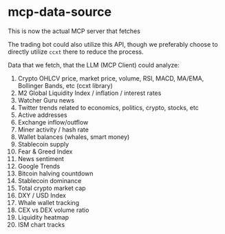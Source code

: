 # mcp-data-source

This is now the actual MCP server that fetches

The trading bot could also utilize this API, though we preferably choose to directly utilize `ccxt` there to reduce the process.

Data that we fetch, that the LLM (MCP Client) could analyze:

1. Crypto OHLCV price, market price, volume, RSI, MACD, MA/EMA, Bollinger Bands, etc (ccxt library)
2. M2 Global Liquidity Index / inflation / interest rates
3. Watcher Guru news
4. Twitter trends related to economics, politics, crypto, stocks, etc
5. Active addresses
6. Exchange inflow/outflow
7. Miner activity / hash rate
8. Wallet balances (whales, smart money)
9. Stablecoin supply
10. Fear & Greed Index
11. News sentiment
12. Google Trends
13. Bitcoin halving countdown
14. Stablecoin dominance
15. Total crypto market cap
16. DXY / USD Index
17. Whale wallet tracking
18. CEX vs DEX volume ratio
19. Liquidity heatmap
20. ISM chart tracks
